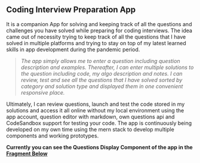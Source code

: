
## Coding Interview Preparation App

It is a companion App for solving and keeping track of all the questions and challenges you have solved while preparing for coding interviews.
 The idea came out of necessity trying to keep track of all the questions that I have solved in multiple platforms and trying to stay on top
  of my latest learned skills in app development during the pandemic period. 

> *The app simply allows me to enter a question including question description and examples. Thereafter, I can enter multiple solutions to the
>question including code, my algo description and notes. I can review, test and see all the questions that I have solved sorted by category
>and solution type and displayed them in one convenient responsive place.* 

Ultimately, I can review questions, launch and test the code stored in my solutions and access it all online without my local environment
 using the app account, question editor with markdown, own questions api and CodeSandbox support for testing your code. The app is continuously being developed on my own
  time using the mern stack to develop multiple components and working prototypes. 

**Currently you can see the Questions Display Component of the app in the [Fragment Below](./#App)**
